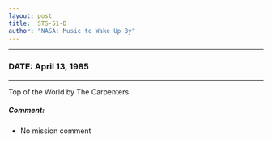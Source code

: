 ```yaml
---
layout: post
title:  STS-51-D
author: "NASA: Music to Wake Up By"
---
```


----
### DATE: April 13, 1985
----
Top of the World by The Carpenters

##### Comment:
* No mission comment
